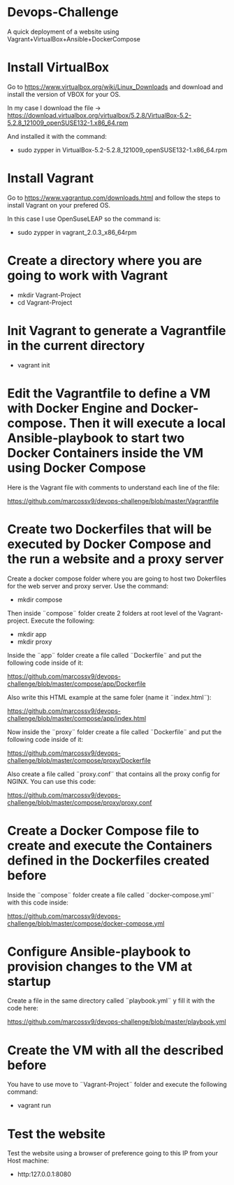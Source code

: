 # Devops-Challenge

A quick deployment of a website using Vagrant+VirtualBox+Ansible+DockerCompose

# Install VirtualBox

Go to https://www.virtualbox.org/wiki/Linux_Downloads and download and install the version of VBOX for your OS.

In my case I download the file -> https://download.virtualbox.org/virtualbox/5.2.8/VirtualBox-5.2-5.2.8_121009_openSUSE132-1.x86_64.rpm

And installed it with the command:

- sudo zypper in VirtualBox-5.2-5.2.8_121009_openSUSE132-1.x86_64.rpm

# Install Vagrant

Go to https://www.vagrantup.com/downloads.html and follow the steps to install Vagrant on your prefered OS.

In this case I use OpenSuseLEAP so the command is:

- sudo zypper in vagrant_2.0.3_x86_64rpm

# Create a directory where you are going to work with Vagrant

- mkdir Vagrant-Project
- cd Vagrant-Project

# Init Vagrant to generate a Vagrantfile in the current directory

- vagrant init

# Edit the Vagrantfile to define a VM with Docker Engine and Docker-compose. Then it will execute a local Ansible-playbook to start two Docker Containers inside the VM using Docker Compose

Here is the Vagrant file with comments to understand each line of the file:

https://github.com/marcossv9/devops-challenge/blob/master/Vagrantfile 

# Create two Dockerfiles that will be executed by Docker Compose and the run a website and a proxy server

Create a docker compose folder where you are going to host two Dokerfiles for the web server and proxy server. Use the command:

- mkdir compose

Then inside ¨compose¨ folder create 2 folders at root level of the Vagrant-project. Execute the following:

- mkdir app
- mkdir proxy

Inside the ¨app¨ folder create a file called ¨Dockerfile¨ and put the following code inside of it:

https://github.com/marcossv9/devops-challenge/blob/master/compose/app/Dockerfile

Also write this HTML example at the same foler (name it ¨index.html¨):

https://github.com/marcossv9/devops-challenge/blob/master/compose/app/index.html

Now inside the ¨proxy¨ folder create a file called ¨Dockerfile¨ and put the following code inside of it:

https://github.com/marcossv9/devops-challenge/blob/master/compose/proxy/Dockerfile

Also create a file called ¨proxy.conf¨ that contains all the proxy config for NGINX. You can use this code:

https://github.com/marcossv9/devops-challenge/blob/master/compose/proxy/proxy.conf

# Create a Docker Compose file to create and execute the Containers defined in the Dockerfiles created before

Inside the ¨compose¨ folder create a file called ¨docker-compose.yml¨ with this code inside:

https://github.com/marcossv9/devops-challenge/blob/master/compose/docker-compose.yml

# Configure Ansible-playbook to provision changes to the VM at startup

Create a file in the same directory called ¨playbook.yml¨ y fill it with the code here:

https://github.com/marcossv9/devops-challenge/blob/master/playbook.yml

# Create the VM with all the described before

You have to use move to ¨Vagrant-Project¨ folder and execute the following command:

- vagrant run

# Test the website

Test the website using a browser of preference going to this IP from your Host machine:

- http:127.0.0.1:8080